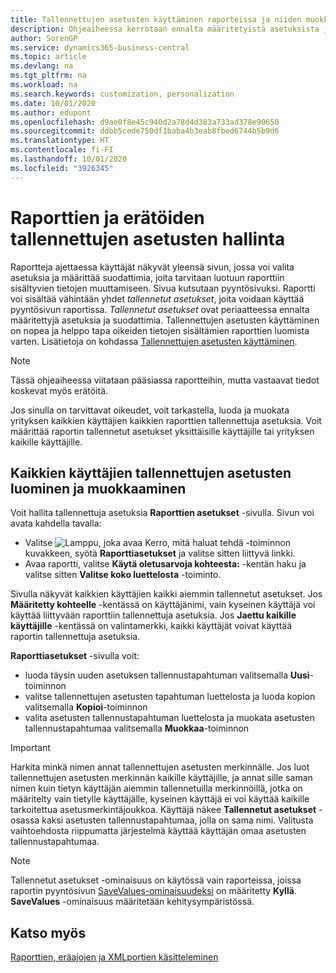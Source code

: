 ```yaml
---
title: Tallennettujen asetusten käyttäminen raporteissa ja niiden muokkaaminen | Microsoft Docs
description: Ohjeaiheessa kerrotaan ennalta määritetyistä asetuksista ja suodattimista, joilla raportti mukautetaan ja luodaan oikeita tietoja.
author: SorenGP
ms.service: dynamics365-business-central
ms.topic: article
ms.devlang: na
ms.tgt_pltfrm: na
ms.workload: na
ms.search.keywords: customization, personalization
ms.date: 10/01/2020
ms.author: edupont
ms.openlocfilehash: d9ae0f8e45c940d2a78d4d383a733ad378e90650
ms.sourcegitcommit: ddbb5cede750df1baba4b3eab8fbed6744b5b9d6
ms.translationtype: HT
ms.contentlocale: fi-FI
ms.lasthandoff: 10/01/2020
ms.locfileid: "3926345"
---
```

# <a name="manage-saved-settings-for-reports-and-batch-jobs"></a>Raporttien ja erätöiden tallennettujen asetusten hallinta
Raportteja ajettaessa käyttäjät näkyvät yleensä sivun, jossa voi valita asetuksia ja määrittää suodattimia, joita tarvitaan luotuun raporttiin sisältyvien tietojen muuttamiseen. Sivua kutsutaan pyyntösivuksi. Raportti voi sisältää vähintään yhdet *tallennetut asetukset*, joita voidaan käyttää pyyntösivun raportissa. *Tallennetut asetukset* ovat periaatteessa ennalta määritettyjä asetuksia ja suodattimia. Tallennettujen asetusten käyttäminen on nopea ja helppo tapa oikeiden tietojen sisältämien raporttien luomista varten. Lisätietoja on kohdassa [Tallennettujen asetusten käyttäminen](ui-work-report.md#SavedSettings).

> [!NOTE]
> Tässä ohjeaiheessa viitataan pääsiassa raportteihin, mutta vastaavat tiedot koskevat myös erätöitä.

Jos sinulla on tarvittavat oikeudet, voit tarkastella, luoda ja muokata yrityksen kaikkien käyttäjien kaikkien raporttien tallennettuja asetuksia. Voit määrittää raportin tallennetut asetukset yksittäisille käyttäjille tai yrityksen kaikille käyttäjille.

<!--
## Apply saved settings to a report
1. Open the report.

   The request page appears.    
2. In the **Saved Settings** section of the page, set the **Name** field  to the saved settings that you want to use.

   The **Saved Settings** section only appears if the report has been run before or if there are existing saved settings entries. The saved settings entry called **Last used options and filters** is always available. These settings are the option and filter values that were used the last time you ran the report.

-->

## <a name="to-create-and-modify-saved-settings-for-all-users"></a>Kaikkien käyttäjien tallennettujen asetusten luominen ja muokkaaminen
Voit hallita tallennettuja asetuksia **Raporttien asetukset** -sivulla. Sivun voi avata kahdella tavalla:
-   Valitse ![Lamppu, joka avaa Kerro, mitä haluat tehdä -toiminnon](media/ui-search/search_small.png "Kerro, mitä haluat tehdä") kuvakkeen, syötä **Raporttiasetukset** ja valitse sitten liittyvä linkki.
-   Avaa raportti, valitse **Käytä oletusarvoja kohteesta:** -kentän haku ja valitse sitten **Valitse koko luettelosta** -toiminto.

Sivulla näkyvät kaikkien käyttäjien kaikki aiemmin tallennetut asetukset. Jos **Määritetty kohteelle** -kentässä on käyttäjänimi, vain kyseinen käyttäjä voi käyttää liittyvään raporttiin tallennettuja asetuksia. Jos **Jaettu kaikille käyttäjille** -kentässä on valintamerkki, kaikki käyttäjät voivat käyttää raportin tallennettuja asetuksia.

**Raporttiasetukset** -sivulla voit:
-   luoda täysin uuden asetuksen tallennustapahtuman valitsemalla **Uusi**-toiminnon
-   valitse tallennettujen asetusten tapahtuman luettelosta ja luoda kopion valitsemalla **Kopioi**-toiminnon
-   valita asetusten tallennustapahtuman luettelosta ja muokata asetusten tallennustapahtumaa valitsemalla **Muokkaa**-toiminnon

> [!Important]
> Harkita minkä nimen annat tallennettujen asetusten merkinnälle. Jos luot tallennettujen asetusten merkinnän kaikille käyttäjille, ja annat sille saman nimen kuin tietyn käyttäjän aiemmin tallennetuilla merkinnöillä, jotka on määritelty vain tietylle käyttäjälle, kyseinen käyttäjä ei voi käyttää kaikille tarkoitettua asetusmerkintäjoukkoa.  Käyttäjä näkee **Tallennetut asetukset** -osassa kaksi asetusten tallennustapahtumaa, jolla on sama nimi. Valitusta vaihtoehdosta riippumatta järjestelmä käyttää käyttäjän omaa asetusten tallennustapahtumaa.

> [!NOTE]
> Tallennetut asetukset -ominaisuus on käytössä vain raporteissa, joissa raportin pyyntösivun [SaveValues-ominaisuudeksi](/dynamics365/business-central/dev-itpro/developer/properties/devenv-savevalues-property) on määritetty **Kyllä**. **SaveValues** -ominaisuus määritetään kehitysympäristössä.  

## <a name="see-also"></a>Katso myös
[Raporttien, eräajojen ja XMLportien käsitteleminen](ui-work-report.md)  
